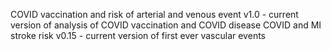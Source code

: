 COVID vaccination and risk of arterial and venous event v1.0 - current version of analysis of COVID vaccination and COVID disease
COVID and MI stroke risk v0.15 - current version of first ever vascular events
